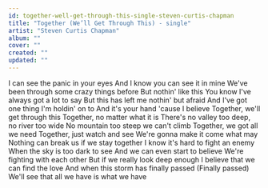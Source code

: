 ```yaml
---
id: together-well-get-through-this-single-steven-curtis-chapman
title: "Together (We’ll Get Through This) - single"
artist: "Steven Curtis Chapman"
album: ""
cover: ""
created: ""
updated: ""
---
```


I can see the panic in your eyes
And I know you can see it in mine
We've been through some crazy things before
But nothin' like this
You know I've always got a lot to say
But this has left me nothin' but afraid
And I've got one thing I'm holdin' on to
And it's your hand 'cause I believe
Together, we'll get through this
Together, no matter what it is
There's no valley too deep, no river too wide
No mountain too steep we can't climb
Together, we got all we need
Together, just watch and see
We're gonna make it come what may
Nothing can break us if we stay together
I know it's hard to fight an enemy
When the sky is too dark to see
And we can even start to believe
We're fighting with each other
But if we really look deep enough
I believe that we can find the love
And when this storm has finally passed (Finally passed)
We'll see that all we have is what we have